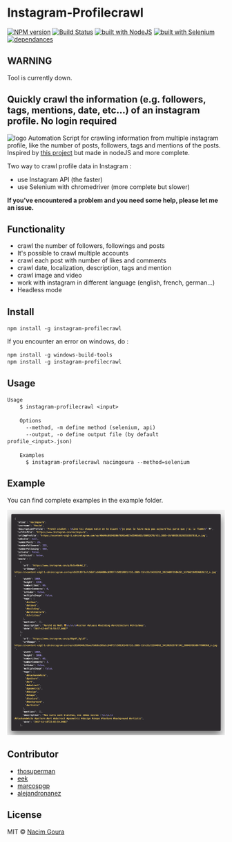 # Instagram-Profilecrawl

[![NPM version](https://img.shields.io/npm/v/instagram-profilecrawl.svg)](https://www.npmjs.com/package/instagram-profilecrawl)
[![Build Status](https://travis-ci.org/nacimgoura/instagram-profilecrawl.svg?branch=master)](https://travis-ci.org/nacimgoura/instagram-profilecrawl)
[![built with NodeJS](https://img.shields.io/badge/Built%20with-nodejs-green.svg)](https://www.nodejs.org/)
[![built with Selenium](https://img.shields.io/badge/built%20with-Selenium-red.svg)](https://github.com/SeleniumHQ/selenium)
[![dependances](https://david-dm.org/nacimgoura/instagram-profilecrawl.svg)](https://david-dm.org/nacimgoura/instagram-profilecrawl)

## WARNING

Tool is currently down.

## Quickly crawl the information (e.g. followers, tags, mentions, date, etc...) of an instagram profile. No login required

![logo]("http://diylogodesigns.com/blog/wp-content/uploads/2016/05/instagram-Logo-PNG-Transparent-Background-download.png")
Automation Script for crawling information from multiple instagram profile,
like the number of posts, followers, tags and mentions of the posts.
Inspired by [this project](https://github.com/timgrossmann/instagram-profilecrawl) but made in nodeJS and more complete.

Two way to crawl profile data in Instagram :

* use Instagram API (the faster)
* use Selenium with chromedriver (more complete but slower)

**If you've encountered a problem and you need some help,
please let me an issue.**

## Functionality

* crawl the number of followers, followings and posts
* It's possible to crawl multiple accounts
* crawl each post with number of likes and comments
* crawl date, localization, description, tags and mention
* crawl image and video
* work with instagram in different language (english, french, german...)
* Headless mode

## Install

```node
npm install -g instagram-profilecrawl
```

If you encounter an error on windows, do :

```node
npm install -g windows-build-tools
npm install -g instagram-profilecrawl
```

## Usage

```node
Usage
    $ instagram-profilecrawl <input>

    Options
      --method, -m define method (selenium, api)
      --output, -o define output file (by default profile_<input>.json)

    Examples
      $ instagram-profilecrawl nacimgoura --method=selenium
```

## Example

You can find complete examples in the example folder.

![example](img/example.png)

## Contributor

* [thosuperman](https://github.com/thosuperman)
* [eek](https://github.com/eek)
* [marcospgp](https://github.com/marcospgp)
* [alejandronanez](https://github.com/alejandronanez)

## License

MIT © [Nacim Goura](http://nacimgoura.fr)
